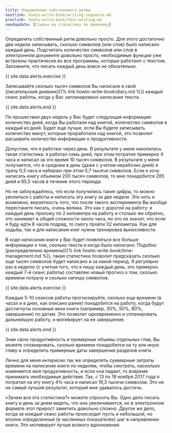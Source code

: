 ```yaml
---
title: Определение собственного ритма
nextlink: howto-write-book/writing-sequence.md
prevlink: howto-write-book/text-writing.md
needupdate: [Ссылка на статистику по дневнику]
---
```


Определить собственный ритм довольно просто.  Для этого достаточно две
недели записывать, сколько символов (или слов) было написано каждый
день.  Подсчитать количество символов или слов в электронном документе
довольно просто, необходимые функции уже встроены практически во все
программы, которые работают с текстом.  Запомните, что писать каждый
день вовсе не обязательно.

{{ site.data.alerts.exercise }}

Записывайте сколько тысяч символов Вы написали в свой [писательский
дневник]({% link howto-write-book/diary.md %}) каждый сеанс работы,
когда у Вас запланировано написание текста.

{{ site.data.alerts.end }}

По прошествии двух недель у Вас будет следующая информация: количество
дней, когда Вы работали над книгой, количество символов в каждый из
дней.  Будет еще лучше, если Вы будете записывать количество минут,
которые проработали над книгой, это позволит расширить количество
информации о продуктивности.

Допустим, что я работаю через день.  В результате у меня накопилась
такая статистика: я работал семь дней, при этом потратил примерно 4
часа и написал за это время 10 тысяч символов.  В результате у меня
получается, что в среднем в день (даже с учетом нерабочих дней) я
трачу 0,3 часа и набираю при этом 0,7 тысячи символов.  Если я хочу
написать книгу объемом 200 тысяч символов, то мне понадобится 285 дней
и 85,5 часов в течение этого периода.

Но не заблуждайтесь, что если получились такие цифры, то можно
уволиться с работы и написать эту книгу за две недели.  Это хоть и
*возможно*, вероятность того, что после такого эксперимента Вы вообще
перестанете писать, очень велика.  Это как с дорогой на работу: я
каждый день прохожу по 2 километра на работу и столько же обратно, это
занимает в общей сложности около часа, но это не значит, что если я
буду идти 8 часов подряд, то смогу пройти 32 километра.  Как для
ходьбы, так и для написания книг нужна тренировка выносливости.

В ходе написания книги у Вас будет появляться все больше информации о
том, *сколько* текста и когда было написано.  Подобно [распределению
времени]({% link howto-write-book/time-management.md %}), такая
статистика позволит предсказать сколько еще тысяч символов будет
написано и за какой период.  Я регулярно раз в неделю (с учетом того,
что я пишу каждый день, это примерно каждый 7-й сеанс работы)
составляю новый прогноз о том, сколько времени потрачу и сколько
напишу символов.

{{ site.data.alerts.exercise }}

Каждые 5-10 сеансов работы прогнозируйте, сколько еще времени (в
часах и в днях, как описано ранее) понадобится на работу, когда будут
достигнуты основные вехи книги (например, 30%, 50%, 80%, завершение)
по датам.  Это позволит одновременно и спланировать дальнейшую работу,
и мотивирует на ее завершение.

{{ site.data.alerts.end }}

Зная свою продуктивность и примерные объемы отдельных глав, Вы можете
спланировать, сколько времени понадобится на ту или иную главу и
определить примерные даты завершения разделов книги.

Лично для меня интересно так же определять суммарные затраты времени
на написание книги по неделям, чтобы смотреть, насколько изменяется
моя продуктивность, и если она падает, то вовремя принимать
необходимые действия.  Так, с 13 по 19 ноября 2017 года я потратил на
эту книгу 4¾ часа и написал 19,3 тысячи символов.  Это не не самый
лучший результат, который мне удавалось достичь.

«Зачем вся эта статистика?» можете спросить Вы.  Одно дело писать
книгу и день за днем видеть, что она увеличивается, но в электронном
формате этот прирост заметить довольно сложно.  Другое же дело, когда
за *каждый* сеанс работы происходит пусть и небольшой, но вполне
*определенный* (в численных показателях) шаг в направлении книги.  Это
мотивирует лучше всякого вдохновения.
